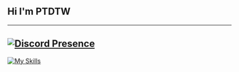## Hi I'm  PTDTW
---
[![Discord Presence](https://lanyard.cnrad.dev/api/1017367319690887190)](https://discord.com/users/1017367319690887190)
---
[![My Skills](https://skillicons.dev/icons?i=html,css,js,vue,vuetify,vite,nuxtjs,cs,discordjs,dotnet,electron,jquery,md,nodejs,php,py,windows,apple,bash,blender,bootstrap,cloudflare,discord,bots,docker,eclipse,express,figma,firebase,gcp,github,gitlab,gmail,godot,heroku,instagram,mongodb,neovim,mysql,netlify,notion,npm,ps,phpstorm,postman,powershell,stackoverflow,sublime,vscode,wordpress,yarn,webpack,sqlite&perline=8)](https://skillicons.dev)
